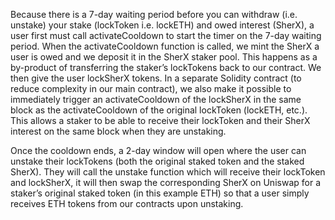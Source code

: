 Because there is a 7-day waiting period before you can withdraw (i.e. unstake) your stake (lockToken i.e. lockETH) and owed interest (SherX), a user first must call activateCooldown to start the timer on the 7-day waiting period. When the activateCooldown function is called, we mint the SherX a user is owed and we deposit it in the SherX staker pool. This happens as a by-product of transferring the staker’s lockTokens back to our contract. We then give the user lockSherX tokens. In a separate Solidity contract (to reduce complexity in our main contract), we also make it possible to immediately trigger an activateCooldown of the lockSherX in the same block as the activateCooldown of the original lockToken (lockETH, etc.). This allows a staker to be able to receive their lockToken and their SherX interest on the same block when they are unstaking.

Once the cooldown ends, a 2-day window will open where the user can unstake their lockTokens (both the original staked token and the staked SherX). They will call the unstake function which will receive their lockToken and lockSherX, it will then swap the corresponding SherX on Uniswap for a staker’s original staked token (in this example ETH) so that a user simply receives ETH tokens from our contracts upon unstaking.

